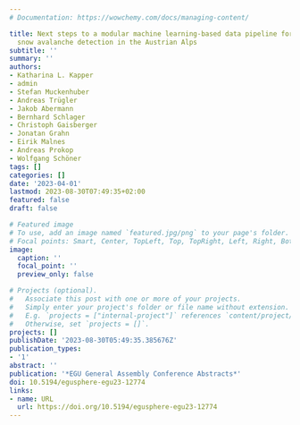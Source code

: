 ```yaml
---
# Documentation: https://wowchemy.com/docs/managing-content/

title: Next steps to a modular machine learning-based data pipeline for automated
  snow avalanche detection in the Austrian Alps
subtitle: ''
summary: ''
authors:
- Katharina L. Kapper
- admin
- Stefan Muckenhuber
- Andreas Trügler
- Jakob Abermann
- Bernhard Schlager
- Christoph Gaisberger
- Jonatan Grahn
- Eirik Malnes
- Andreas Prokop
- Wolfgang Schöner
tags: []
categories: []
date: '2023-04-01'
lastmod: 2023-08-30T07:49:35+02:00
featured: false
draft: false

# Featured image
# To use, add an image named `featured.jpg/png` to your page's folder.
# Focal points: Smart, Center, TopLeft, Top, TopRight, Left, Right, BottomLeft, Bottom, BottomRight.
image:
  caption: ''
  focal_point: ''
  preview_only: false

# Projects (optional).
#   Associate this post with one or more of your projects.
#   Simply enter your project's folder or file name without extension.
#   E.g. `projects = ["internal-project"]` references `content/project/deep-learning/index.md`.
#   Otherwise, set `projects = []`.
projects: []
publishDate: '2023-08-30T05:49:35.385676Z'
publication_types:
- '1'
abstract: ''
publication: '*EGU General Assembly Conference Abstracts*'
doi: 10.5194/egusphere-egu23-12774
links:
- name: URL
  url: https://doi.org/10.5194/egusphere-egu23-12774
---
```


